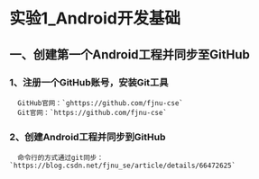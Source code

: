 # 实验1_Android开发基础
## 一、创建第一个Android工程并同步至GitHub
### 1、注册一个GitHub账号，安装Git工具
      GitHub官网：`ghttps://github.com/fjnu-cse`
      Git官网：`https://github.com/fjnu-cse`
### 2、创建Android工程并同步到GitHub
      命令行的方式通过git同步：`https://blog.csdn.net/fjnu_se/article/details/66472625`
